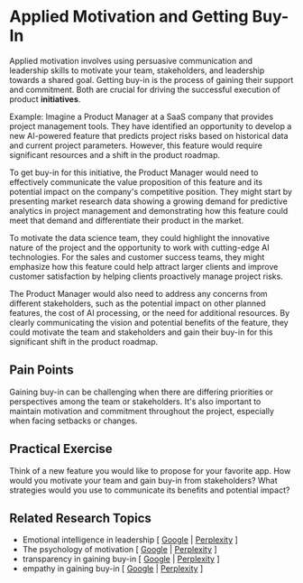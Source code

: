 # Applied Motivation and Getting Buy-In

Applied motivation involves using persuasive communication and leadership skills to motivate your team, stakeholders, and leadership towards a shared goal. Getting buy-in is the process of gaining their support and commitment. Both are crucial for driving the successful execution of product **initiatives**.

Example: Imagine a Product Manager at a SaaS company that provides project management tools. They have identified an opportunity to develop a new AI-powered feature that predicts project risks based on historical data and current project parameters. However, this feature would require significant resources and a shift in the product roadmap.

To get buy-in for this initiative, the Product Manager would need to effectively communicate the value proposition of this feature and its potential impact on the company's competitive position. They might start by presenting market research data showing a growing demand for predictive analytics in project management and demonstrating how this feature could meet that demand and differentiate their product in the market.

To motivate the data science team, they could highlight the innovative nature of the project and the opportunity to work with cutting-edge AI technologies. For the sales and customer success teams, they might emphasize how this feature could help attract larger clients and improve customer satisfaction by helping clients proactively manage project risks.

The Product Manager would also need to address any concerns from different stakeholders, such as the potential impact on other planned features, the cost of AI processing, or the need for additional resources. By clearly communicating the vision and potential benefits of the feature, they could motivate the team and stakeholders and gain their buy-in for this significant shift in the product roadmap.

## Pain Points

Gaining buy-in can be challenging when there are differing priorities or perspectives among the team or stakeholders. It's also important to maintain motivation and commitment throughout the project, especially when facing setbacks or changes.

## Practical Exercise

Think of a new feature you would like to propose for your favorite app. How would you motivate your team and gain buy-in from stakeholders? What strategies would you use to communicate its benefits and potential impact?

## Related Research Topics

* Emotional intelligence in leadership \[ [Google](https://www.google.com/search?q=Emotional%20intelligence%20in%20leadership%20in%20product%20management) | [Perplexity](https://www.perplexity.ai/?q=Emotional%20intelligence%20in%20leadership%20in%20product%20management) ]
* The psychology of motivation \[ [Google](https://www.google.com/search?q=The%20psychology%20of%20motivation%20in%20product%20management) | [Perplexity](https://www.perplexity.ai/?q=The%20psychology%20of%20motivation%20in%20product%20management) ]
* transparency in gaining buy-in \[ [Google](https://www.google.com/search?q=transparency%20in%20gaining%20buy-in%20in%20product%20management) | [Perplexity](https://www.perplexity.ai/?q=transparency%20in%20gaining%20buy-in%20in%20product%20management) ]
* empathy in gaining buy-in \[ [Google](https://www.google.com/search?q=empathy%20in%20gaining%20buy-in%20in%20product%20management) | [Perplexity](https://www.perplexity.ai/?q=empathy%20in%20gaining%20buy-in%20in%20product%20management) ]
